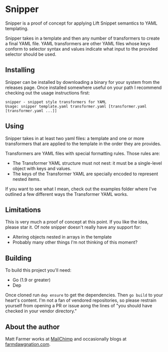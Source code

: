 # Snipper

Snipper is a proof of concept for applying Lift Snippet semantics to YAML
templating.

Snipper takes in a template and then any number of transformers to create a
final YAML file. YAML transformers are other YAML files whose keys conform to
selector syntax and values indicate what input to the provided selector should
be used.

## Installing

Snipper can be installed by downloading a binary for your system from the releases
page. Once installed somewhere useful on your path I recommend checking out the usage
instructions first:

```
snipper - snippet style transformers for YAML
Usage: snipper template.yaml transformer.yaml [transformer.yaml [transformer.yaml ...]]
```

## Using

Snipper takes in at least two yaml files: a template and one or more transformers that are
applied to the template in the order they are provides.

Transformers are YAML files with special formatting rules. Those rules are:

* The Transformer YAML structure must not nest: it must be a single-level object with keys
  and values.
* The keys of the Transformer YAML are specially encoded to represent nested items.

If you want to see what I mean, check out the examples folder where I've outlined a few different
ways the Transformer YAML works.

## Limitations

This is very much a proof of concept at this point. If you like the idea, please star it. Of note
snipper doesn't really have any support for:

* Altering objects nested in arrays in the template
* Probably many other things I'm not thinking of this moment?

## Building

To build this project you'll need:

* Go (1.9 or greater)
* Dep

Once cloned run `dep ensure` to get the dependencies. Then `go build` to your heart's content.
I'm not a fan of vendored repositories, so please restrain yourself from opening a PR or issue
aong the lines of "you should have checked in your vendor directory."

## About the author

Matt Farmer works at [MailChimp](https://mailchimp.com) and occasionally blogs at
[farmdawgnation.com](https://farmdawgnation.com).
